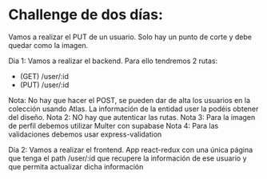 # Challenge de dos días:

Vamos a realizar el PUT de un usuario. Solo hay un punto de corte y debe quedar como la imagen.

Dia 1: Vamos a realizar el backend. Para ello tendremos 2 rutas:

- (GET) /user/:id
- (PUT) /user/:id

Nota: No hay que hacer el POST, se pueden dar de alta los usuarios en la colección usando Atlas. La información de la entidad user la podéis obtener del diseño.
Nota 2: NO hay que autenticar las rutas.
Nota 3: Para la imagen de perfil debemos utilizar Multer con supabase
Nota 4: Para las validaciones debemos usar express-validation

Día 2: Vamos a realizar el frontend. App react-redux con una única página que tenga el path /user/:id que recupere la información de ese usuario y que permita actualizar dicha información

